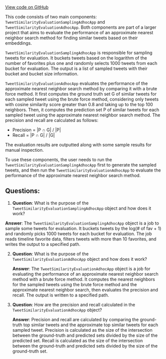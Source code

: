 [View code on GitHub](https://github.com/misbahsy/the-algorithm/src/scala/com/twitter/simclusters_v2/scalding/offline_job/adhoc/TweetSimilarityEvaluationAdhocApp.scala)

This code consists of two main components: `TweetSimilarityEvaluationSamplingAdhocApp` and `TweetSimilarityEvaluationAdhocApp`. Both components are part of a larger project that aims to evaluate the performance of an approximate nearest neighbor search method for finding similar tweets based on their embeddings.

`TweetSimilarityEvaluationSamplingAdhocApp` is responsible for sampling tweets for evaluation. It buckets tweets based on the logarithm of the number of favorites plus one and randomly selects 1000 tweets from each bucket for evaluation. The output is a list of sampled tweets with their bucket and bucket size information.

`TweetSimilarityEvaluationAdhocApp` evaluates the performance of the approximate nearest neighbor search method by comparing it with a brute force method. It first computes the ground truth set G of similar tweets for each sampled tweet using the brute force method, considering only tweets with cosine similarity score greater than 0.8 and taking up to the top 100 neighbors. Then, it computes the prediction set P of similar tweets for each sampled tweet using the approximate nearest neighbor search method. The precision and recall are calculated as follows:

- Precision = |P ∩ G| / |P|
- Recall = |P ∩ G| / |G|

The evaluation results are outputted along with some sample results for manual inspection.

To use these components, the user needs to run the `TweetSimilarityEvaluationSamplingAdhocApp` first to generate the sampled tweets, and then run the `TweetSimilarityEvaluationAdhocApp` to evaluate the performance of the approximate nearest neighbor search method.
## Questions: 
 1. **Question**: What is the purpose of the `TweetSimilarityEvaluationSamplingAdhocApp` object and how does it work?
   
   **Answer**: The `TweetSimilarityEvaluationSamplingAdhocApp` object is a job to sample some tweets for evaluation. It buckets tweets by the log(# of fav + 1) and randomly picks 1000 tweets for each bucket for evaluation. The job reads timeline favorite data, filters tweets with more than 10 favorites, and writes the output to a specified path.

2. **Question**: What is the purpose of the `TweetSimilarityEvaluationAdhocApp` object and how does it work?

   **Answer**: The `TweetSimilarityEvaluationAdhocApp` object is a job for evaluating the performance of an approximate nearest neighbor search method with a brute force method. It computes the nearest neighbors for the sampled tweets using the brute force method and the approximate nearest neighbor search, then evaluates the precision and recall. The output is written to a specified path.

3. **Question**: How are the precision and recall calculated in the `TweetSimilarityEvaluationAdhocApp` object?

   **Answer**: Precision and recall are calculated by comparing the ground-truth top similar tweets and the approximate top similar tweets for each sampled tweet. Precision is calculated as the size of the intersection between the ground-truth and predicted sets divided by the size of the predicted set. Recall is calculated as the size of the intersection between the ground-truth and predicted sets divided by the size of the ground-truth set.